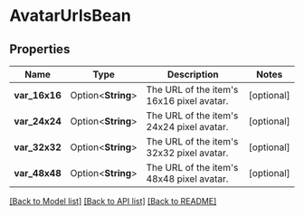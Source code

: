 # AvatarUrlsBean

## Properties

Name | Type | Description | Notes
------------ | ------------- | ------------- | -------------
**var_16x16** | Option<**String**> | The URL of the item's 16x16 pixel avatar. | [optional]
**var_24x24** | Option<**String**> | The URL of the item's 24x24 pixel avatar. | [optional]
**var_32x32** | Option<**String**> | The URL of the item's 32x32 pixel avatar. | [optional]
**var_48x48** | Option<**String**> | The URL of the item's 48x48 pixel avatar. | [optional]

[[Back to Model list]](../README.md#documentation-for-models) [[Back to API list]](../README.md#documentation-for-api-endpoints) [[Back to README]](../README.md)


